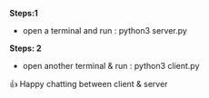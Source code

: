 **Steps:1**
- open a terminal and run : python3 server.py

**Steps: 2**
- open another terminal & run : python3 client.py

:thumbsup: Happy chatting between client & server

 
